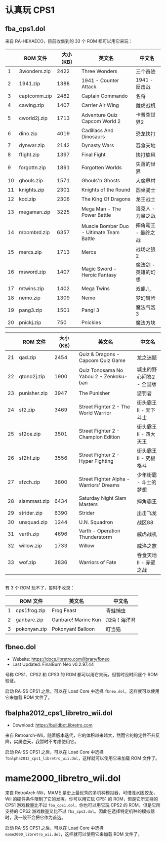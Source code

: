 # 认真玩 CPS1


## fba_cps1.dol

来自 RA-HEXAECO，目前收集到的 33 个 ROM 都可以用它来玩：

| | ROM 文件 | 大小（KB）| 英文名 | 中文名 |
| --- | --- | --- | --- | --- |
| 1 | 3wonders.zip | 2422 | Three Wonders | 三个奇迹 |
| 2 | 1941.zip | 1388 | 1941 - Counter Attack | 1941 - 反击战 |
| 3 | captcomm.zip | 2482 | Captain Commando | 名将 |
| 4 | cawing.zip | 1407 | Carrier Air Wing | 雌虎战机 |
| 5 | cworld2j.zip | 1713 | Adventure Quiz Capcom World 2 | 卡普空世界2 |
| 6 | dino.zip | 4019 | Cadillacs And Dinosaurs | 恐龙快打 |
| 7 | dynwar.zip | 2142 | Dynasty Wars | 吞食天地 |
| 8 | ffight.zip | 1397 | Final Fight | 快打旋风 |
| 9 | forgottn.zip | 1891 | Forgotten Worlds | 失落的世界 |
| 10 | ghouls.zip | 1571 | Ghouls'n Ghosts | 大魔界村 |
| 11 | knights.zip | 2301 | Knights of the Round | 圆桌骑士 |
| 12 | kod.zip | 2306 | The King Of Dragons | 龙王战士 |
| 13 | megaman.zip | 3225 | Mega Man - The Power Battle | 洛克人 - 力量之战 |
| 14 | mbombrd.zip | 6357 | Muscle Bomber Duo - Ultimate Team Battle | 摔角霸王 - 最终之战 |
| 15 | mercs.zip | 1713 | Mercs | 战场之狼2 |
| 16 | msword.zip | 1407 | Magic Sword - Heroic Fantasy | 魔法剑 - 英雄的幻想 |
| 17 | mtwins.zip | 1402 | Mega Twins | 双麒儿 |
| 18 | nemo.zip | 1309 | Nemo | 梦幻冒险 |
| 19 | pang3.zip | 1501 | Pang! 3 | 魔法气泡3 |
| 20 | pnickj.zip | 750 | Pnickies | 魔法方块 |

| | ROM 文件 | 大小（KB）| 英文名 | 中文名 |
| --- | --- | --- | --- | --- |
| 21 | qad.zip | 2454 | Quiz & Dragons - Capcom Quiz Game | 龙之迷题 |
| 22 | qtono2j.zip | 1900 | Quiz Tonosama No Yabou 2 - Zenkoku-ban | 城主的野心问答2 - 全国版 |
| 23 | punisher.zip | 3947 | The Punisher | 惩罚者 |
| 24 | sf2.zip | 3469 | Street Fighter 2 - The World Warrior | 街头霸王II - 天下斗士 |
| 25 | sf2ce.zip | 3501 | Street Fighter 2 - Champion Edition | 街头霸王II - 四大天王 |
| 26 | sf2hf.zip | 3556 | Street Fighter 2 - Hyper Fighting | 街头霸王II - 究极格斗 |
| 27 | sfzch.zip | 3800 | Street Fighter Alpha - Warriors' Dreams | 少年街霸 - 斗士的梦想 |
| 28 | slammast.zip | 6434 | Saturday Night Slam Masters | 摔角霸王 |
| 29 | strider.zip | 6390 | Strider | 出击飞龙 |
| 30 | unsquad.zip | 1244 | U.N. Squadron | 战区88 |
| 31 | varth.zip | 4696 | Varth - Operation Thunderstorm | 威虎战机 |
| 32 | willow.zip | 1733 | Willow | 威洛之旅 |
| 33 | wof.zip | 3836 | Warriors of Fate | 吞食天地II - 赤壁之战 |

------

有 3 个 ROM 玩不了，暂时不收录：

| | ROM 文件 | 英文名 | 中文名 |
| --- | --- | --- | --- |
| 1 | cps1frog.zip | Frog Feast | 青蛙捕虫 |
| 2 | ganbare.zip | Ganbare! Marine Kun | 加油！海洋君 |
| 3 | pokonyan.zip | Pokonyan! Balloon | 叮当猫 |


## fbneo.dol

- Website: <https://docs.libretro.com/library/fbneo>
- Last Updated:	FinalBurn Neo v0.2.97.44

号称 CPS1、CPS2 和 CPS3 的 ROM 都可以用它来玩，但暂时没时间逐个 ROM 验证。

启动 RA-SS CPS1 之后，可以在 Load Core 中选择 `fbneo.dol`，这样就可以使用它来加载 ROM 文件了。


## fbalpha2012_cps1_libretro_wii.dol

- Download: <https://buildbot.libretro.com>

来自 Retroarch-Wii，随着版本迭代，它的体积越来越大，然而它的稳定性不升反降，实属逆天，我暂时不考虑使用它。

启动 RA-SS CPS1 之后，可以在 Load Core 中选择 `fbalpha2012_cps1_libretro_wii.dol`，这样就可以使用它来加载 ROM 文件了。


# mame2000_libretro_wii.dol

来自 RetroArch-Wii，MAME 是史上最优秀的多机种模拟器，可惜浅水困蛟龙，Wii 的硬件条件限制了它的发挥。你可以用它玩 CPS1 的 ROM，但是它所支持的 CPS1 游戏数量比不过 `fba_cps1.dol`，你也可以用它玩 CPS2 的 ROM，但是它所支持的 CPS2 游戏数量又比不过 `fba_cps2.dol`。因此在选择特定机种的模拟器时，我一般不会把它作为首选。

启动 RA-SS CPS1 之后，可以在 Load Core 中选择 `mame2000_libretro_wii.dol`，这样就可以使用它来加载 ROM 文件了。
